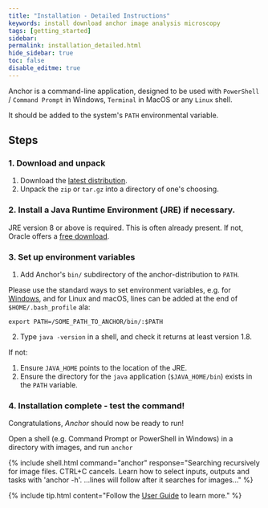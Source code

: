 ```yaml
---
title: "Installation - Detailed Instructions"
keywords: install download anchor image analysis microscopy
tags: [getting_started]
sidebar:
permalink: installation_detailed.html
hide_sidebar: true
toc: false
disable_editme: true
---
```


Anchor is a command-line application, designed to be used with `PowerShell` / `Command Prompt` in Windows, `Terminal` in MacOS or any `Linux` shell.

It should be added to the system's `PATH` environmental variable.

## Steps

### 1. Download and unpack

1. Download the [latest distribution](download.html). 
2. Unpack the `zip` or `tar.gz` into a directory of one's choosing.


### 2. Install a Java Runtime Environment (JRE) if necessary. 

JRE version 8 or above is required. This is often already present. If not, Oracle offers a [free download](https://www.java.com/download). 

### 3. Set up environment variables

1. Add Anchor's `bin/` subdirectory of the anchor-distribution to `PATH`. 

Please use the standard ways to set environment variables, e.g. for [Windows](https://www.computerhope.com/issues/ch000549.htm), and for Linux and macOS, lines can be added at the end of `$HOME/.bash_profile` ala:

```shell
export PATH=/SOME_PATH_TO_ANCHOR/bin/:$PATH
```
2. Type `java -version` in a shell, and check it returns at least version 1.8.

If not:
1. Ensure `JAVA_HOME` points to the location of the JRE.
2. Ensure the directory for the `java` application (`$JAVA_HOME/bin`) exists in the `PATH` variable.

### 4. Installation complete - test the command!

Congratulations, *Anchor* should now be ready to run!

Open a shell (e.g. Command Prompt or PowerShell in Windows) in a directory with images, and run `anchor`

{% include shell.html
command="anchor"
response="Searching recursively for image files. CTRL+C cancels.
Learn how to select inputs, outputs and tasks with 'anchor -h'.
<span class='commandLinesFollow'>...lines will follow after it searches for images...</span>" %}

{% include tip.html content="Follow the [User Guide](user_guide.html) to learn more." %}


